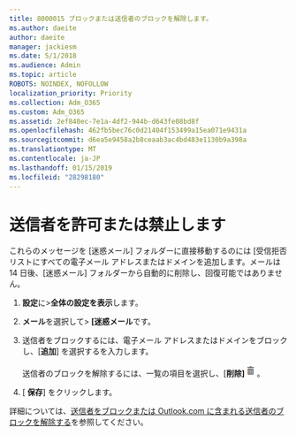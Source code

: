 ```yaml
---
title: 8000015 ブロックまたは送信者のブロックを解除します。
ms.author: daeite
author: daeite
manager: jackiesm
ms.date: 5/1/2018
ms.audience: Admin
ms.topic: article
ROBOTS: NOINDEX, NOFOLLOW
localization_priority: Priority
ms.collection: Adm_O365
ms.custom: Adm_O365
ms.assetid: 2ef840ec-7e1a-4df2-944b-d643fe08bd8f
ms.openlocfilehash: 462fb5bec76c0d21404f153499a15ea071e9431a
ms.sourcegitcommit: d6ea5e9458a2b8ceaab3ac4bd483e1130b9a398a
ms.translationtype: MT
ms.contentlocale: ja-JP
ms.lasthandoff: 01/15/2019
ms.locfileid: "28298180"
---
```

# <a name="block-or-unblock-senders"></a>送信者を許可または禁止します

これらのメッセージを [迷惑メール] フォルダーに直接移動するのには [受信拒否リストにすべての電子メール アドレスまたはドメインを追加します。メールは 14 日後、[迷惑メール] フォルダーから自動的に削除し、回復可能ではありません。
  
1. **設定**に\>**全体の設定を表示**します。 
    
2. **メール**を選択して\> **[迷惑メール**です。 
    
3. 送信者をブロックするには、電子メール アドレスまたはドメインをブロックし、[**追加**] を選択するを入力します。 
    
    送信者のブロックを解除するには、一覧の項目を選択し、[**削除]**![削除](media/deb47846-8483-4f9d-813a-fc8fe288b583.png)。
    
4. [ **保存**] をクリックします。 
    
詳細については、[送信者をブロックまたは Outlook.com に含まれる送信者のブロックを解除する](https://go.microsoft.com/fwlink/p/?linkid=873133)を参照してください。
  

